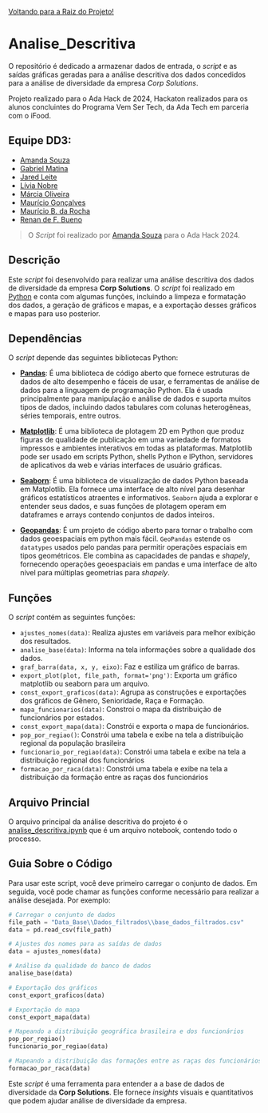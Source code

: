 [Voltando para a Raiz do Projeto!](https://github.com/ADA-Hack-Grupo-DD3/main-hackton)
# Analise_Descritiva
O repositório é dedicado a armazenar dados de entrada, o *script* e as saídas gráficas geradas para a análise descritiva dos dados concedidos para a análise de diversidade da empresa *Corp Solutions*.

Projeto realizado para o Ada Hack de 2024, Hackaton realizados para os alunos concluintes do Programa Vem Ser Tech, da Ada Tech em parceria com o iFood.


## Equipe DD3:
- [Amanda Souza](https://www.linkedin.com/in/amanda-rs/)
- [Gabriel Matina](https://www.linkedin.com/in/gabrielmatina/)
- [Jared Leite](https://www.linkedin.com/in/jared-f-leite-a8351a78/)
- [Lívia Nobre](https://www.linkedin.com/in/livia-nobre472/)
- [Márcia Oliveira](https://www.linkedin.com/in/marciaoliveira/)
- [Maurício Gonçalves](https://www.linkedin.com/in/mauricio-goncalves/)
- [Maurício B. da Rocha](https://www.linkedin.com/in/mauriciobenjamin700/)
- [Renan de F. Bueno](https://www.linkedin.com/in/renandefraga/)

> O *Script* foi realizado por [Amanda Souza](https://www.linkedin.com/in/amanda-rs/) para o Ada Hack 2024.


## Descrição
Este *script* foi desenvolvido para realizar uma análise descritiva dos dados de diversidade da empresa **Corp Solutions**. O *script* foi realizado em [Python](https://www.get-python.org/) e conta com algumas funções, incluindo a limpeza e formatação dos dados, a geração de gráficos e mapas, e a exportação desses gráficos e mapas para uso posterior.

## Dependências
O *script* depende das seguintes bibliotecas Python:

- **[Pandas](https://pandas.pydata.org/)**: É uma biblioteca de código aberto que fornece estruturas de dados de alto desempenho e fáceis de usar, e ferramentas de análise de dados para a linguagem de programação Python. Ela é usada principalmente para manipulação e análise de dados e suporta muitos tipos de dados, incluindo dados tabulares com colunas heterogêneas, séries temporais, entre outros.

- **[Matplotlib](https://matplotlib.org/)**: É uma biblioteca de plotagem 2D em Python que produz figuras de qualidade de publicação em uma variedade de formatos impressos e ambientes interativos em todas as plataformas. Matplotlib pode ser usado em scripts Python, shells Python e IPython, servidores de aplicativos da web e várias interfaces de usuário gráficas.

- **[Seaborn](https://seaborn.pydata.org/)**: É uma biblioteca de visualização de dados Python baseada em Matplotlib. Ela fornece uma interface de alto nível para desenhar gráficos estatísticos atraentes e informativos. ``Seaborn`` ajuda a explorar e entender seus dados, e suas funções de plotagem operam em dataframes e arrays contendo conjuntos de dados inteiros.

- **[Geopandas](https://pypi.org/project/geopandas/)**: É um projeto de código aberto para tornar o trabalho com dados geoespaciais em python mais fácil. ``GeoPandas`` estende os ``datatypes`` usados pelo pandas para permitir operações espaciais em tipos geométricos. Ele combina as capacidades de pandas e *shapely*, fornecendo operações geoespaciais em pandas e uma interface de alto nível para múltiplas geometrias para *shapely*.

## Funções
O *script* contém as seguintes funções:

- `ajustes_nomes(data)`: Realiza ajustes em variáveis para melhor exibição dos resultados.
- `analise_base(data)`: Informa na tela informações sobre a qualidade dos dados.
- `graf_barra(data, x, y, eixo)`: Faz e estiliza um gráfico de barras.
- `export_plot(plot, file_path, format='png')`: Exporta um gráfico matplotlib ou seaborn para um arquivo.
- `const_export_graficos(data)`: Agrupa as construções e exportações dos gráficos de Gênero, Senioridade, Raça e Formação.
- `mapa_funcionarios(data)`: Constroi o mapa da distribuição de funcionários por estados.
- `const_export_mapa(data)`: Constrói e exporta o mapa de funcionários.
- `pop_por_regiao()`: Constrói uma tabela e exibe na tela a distribuição regional da população brasileira
- `funcionario_por_regiao(data)`: Constrói uma tabela e exibe na tela a distribuição regional dos funcionários
- `formacao_por_raca(data)`:  Constrói uma tabela e exibe na tela a distribuição da formação entre as raças dos funcionários

## Arquivo Princial
O arquivo principal da análise descritiva do projeto é o [analise_descritiva.ipynb](https://github.com/ADA-Hack-Grupo-DD3/Analise_Descritiva/blob/main/analise_descritiva.ipynb) que é um arquivo notebook, contendo todo o processo.

## Guia Sobre o Código
Para usar este script, você deve primeiro carregar o conjunto de dados. Em seguida, você pode chamar as funções conforme necessário para realizar a análise desejada. Por exemplo:

```python
# Carregar o conjunto de dados
file_path = "Data_Base\\Dados_filtrados\\base_dados_filtrados.csv"
data = pd.read_csv(file_path)

# Ajustes dos nomes para as saídas de dados
data = ajustes_nomes(data)

# Análise da qualidade do banco de dados
analise_base(data)

# Exportação dos gráficos
const_export_graficos(data)

# Exportação do mapa
const_export_mapa(data)

# Mapeando a distribuição geográfica brasileira e dos funcionários
pop_por_regiao()
funcionario_por_regiao(data)

# Mapeando a distribuição das formações entre as raças dos funcionários
formacao_por_raca(data)

```

Este *script* é uma ferramenta para entender a a base de dados de diversidade da **Corp Solutions**. Ele fornece *insights* visuais e quantitativos que podem ajudar análise de diversidade da empresa.


